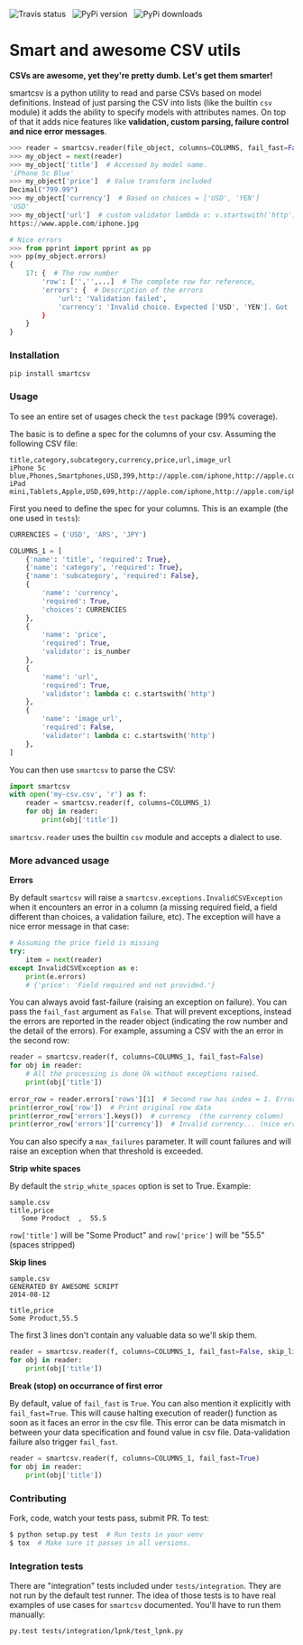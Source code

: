 ![Travis status](https://travis-ci.org/santiagobasulto/smartcsv.svg) &nbsp; ![PyPi version](https://badge.fury.io/py/smartcsv.png)  &nbsp; ![PyPi downloads](http://img.shields.io/pypi/dm/smartcsv.svg)

# Smart and awesome CSV utils

**CSVs are awesome, yet they're pretty dumb. Let's get them smarter!**

smartcsv is a python utility to read and parse CSVs based on model definitions. Instead of just parsing the CSV into lists (like the builtin `csv` module) it adds the ability to specify models with attributes names. On top of that it adds nice features like **validation, custom parsing, failure control and nice error messages**.

```python
>>> reader = smartcsv.reader(file_object, columns=COLUMNS, fail_fast=False)
>>> my_object = next(reader)
>>> my_object['title']  # Accessed by model name.
'iPhone 5c Blue'
>>> my_object['price']  # Value transform included
Decimal("799.99")
>>> my_object['currency']  # Based on choices = ['USD', 'YEN']
'USD'
>>> my_object['url']  # custom validator lambda v: v.startswith('http')
https://www.apple.com/iphone.jpg

# Nice errors
>>> from pprint import pprint as pp
>>> pp(my_object.errors)
{
    17: {  # The row number
        'row': ['','',...]  # The complete row for reference,
        'errors': {  # Description of the errors
            'url': 'Validation failed',
            'currency': 'Invalid choice. Expected ['USD', 'YEN']. Got 'AUD' instead.
        }
    }
}
```

### Installation
    pip install smartcsv

### Usage

To see an entire set of usages check the `test` package (99% coverage).

The basic is to define a spec for the columns of your csv. Assuming the following CSV file:

    title,category,subcategory,currency,price,url,image_url
    iPhone 5c blue,Phones,Smartphones,USD,399,http://apple.com/iphone,http://apple.com/iphone.jpg
    iPad mini,Tablets,Apple,USD,699,http://apple.com/iphone,http://apple.com/iphone.jpg

First you need to define the spec for your columns. This is an example (the one used in `tests`):

```python
CURRENCIES = ('USD', 'ARS', 'JPY')

COLUMNS_1 = [
    {'name': 'title', 'required': True},
    {'name': 'category', 'required': True},
    {'name': 'subcategory', 'required': False},
    {
        'name': 'currency',
        'required': True,
        'choices': CURRENCIES
    },
    {
        'name': 'price',
        'required': True,
        'validator': is_number
    },
    {
        'name': 'url',
        'required': True,
        'validator': lambda c: c.startswith('http')
    },
    {
        'name': 'image_url',
        'required': False,
        'validator': lambda c: c.startswith('http')
    },
]
```

You can then use `smartcsv` to parse the CSV:

```python
import smartcsv
with open('my-csv.csv', 'r') as f:
    reader = smartcsv.reader(f, columns=COLUMNS_1)
    for obj in reader:
        print(obj['title'])
```

`smartcsv.reader` uses the builtin `csv` module and accepts a dialect to use.

### More advanced usage

**Errors**

By default `smartcsv` will raise a `smartcsv.exceptions.InvalidCSVException` when it encounters an error in a column (a missing required field, a field different than choices, a validation failure, etc). The exception will have a nice error message in that case:

```python
# Assuming the price field is missing
try:
    item = next(reader)
except InvalidCSVException as e:
    print(e.errors)
    # {'price': 'Field required and not provided.'}
```

You can always avoid fast-failure (raising an exception on failure). You can pass the `fail_fast` argument as `False`. That will prevent exceptions, instead the errors are reported in the reader object (indicating the row number and the detail of the errors). For example, assuming a CSV with the an error in the second row:

```python
reader = smartcsv.reader(f, columns=COLUMNS_1, fail_fast=False)
for obj in reader:
    # All the processing is done Ok without exceptions raised.
    print(obj['title'])
    
error_row = reader.errors['rows'][1]  # Second row has index = 1. Errors are 0-indexed.
print(error_row['row'])  # Print original row data
print(error_row['errors'].keys())  # currency  (the currency column)
print(error_row['errors']['currency'])  # Invalid currency... (nice error explanation)
```

You can also specify a `max_failures` parameter. It will count failures and will raise an exception when that threshold is exceeded.

**Strip white spaces**

By default the `strip_white_spaces` option is set to True. Example:

```
sample.csv
title,price
   Some Product  ,  55.5  
```

`row['title']` will be "Some Product" and `row['price']` will be "55.5" (spaces stripped)

**Skip lines**
```
sample.csv
GENERATED BY AWESOME SCRIPT
2014-08-12

title,price
Some Product,55.5
```

The first 3 lines don't contain any valuable data so we'll skip them.

```python
reader = smartcsv.reader(f, columns=COLUMNS_1, fail_fast=False, skip_lines=3)
for obj in reader:
    print(obj['title'])
```

**Break (stop) on occurrance of first error**

By default, value of `fail_fast` is `True`. You can also mention it explicitly with `fail_fast=True`. This will cause halting execution of reader() function as soon as it faces an error in the csv file. This error can be data mismatch in between your data specification and found value in csv file. Data-validation failure also trigger `fail_fast`.

```python
reader = smartcsv.reader(f, columns=COLUMNS_1, fail_fast=True)
for obj in reader:
    print(obj['title'])
```

### Contributing

Fork, code, watch your tests pass, submit PR.
To test:

```bash
$ python setup.py test  # Run tests in your venv
$ tox  # Make sure it passes in all versions.
```

### Integration tests

There are "integration" tests included under `tests/integration`. They are not run by the default test runner. The idea of those tests is to have real examples of use cases for `smartcsv` documented.
You'll have to run them manually:

```bash
py.test tests/integration/lpnk/test_lpnk.py
```
